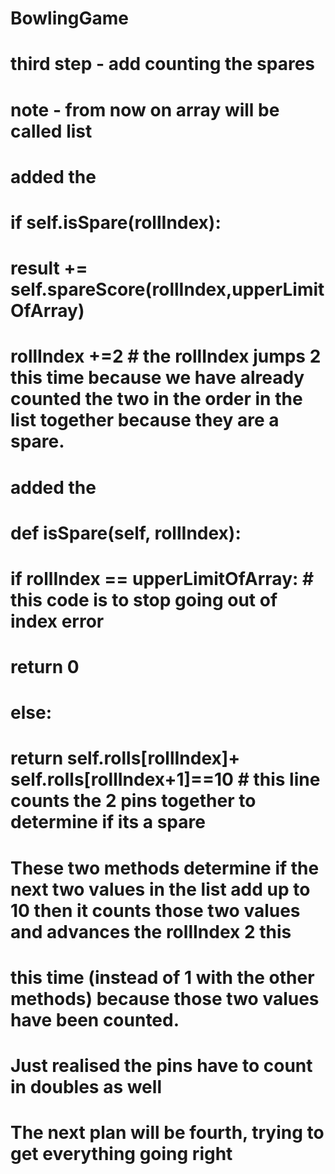# BowlingGame
# third step - add counting the spares
#
# note - from now on array will be called list
#
# added the 
#               if self.isSpare(rollIndex):
#                   result += self.spareScore(rollIndex,upperLimitOfArray)
#                   rollIndex +=2 # the rollIndex jumps 2 this time because we have already counted the two in the order in the list together because they are a spare.
#
#
# added the 
#               def isSpare(self, rollIndex):
#                   if rollIndex == upperLimitOfArray:     # this code is to stop going out of index error     
#                       return 0               
#                   else:  
#                       return self.rolls[rollIndex]+ self.rolls[rollIndex+1]==10  # this line counts the 2 pins together to determine if its a spare
#
#
# These two methods determine if the next two values in the list add up to 10 then it counts those two values and advances the rollIndex 2 this 
# this time (instead of 1 with the other methods) because those two values have been counted. 
#
#
# Just realised the pins have to count in doubles as well
#
# The next plan will be fourth, trying to get everything going right